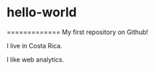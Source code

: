 # hello-world
=============
My first repository on Github!

I live in Costa Rica. 

I like web analytics.
